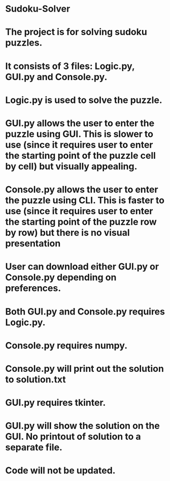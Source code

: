 # Sudoku-Solver

# The project is for solving sudoku puzzles.
# It consists of 3 files: Logic.py, GUI.py and Console.py.
# Logic.py is used to solve the puzzle. 
# GUI.py allows the user to enter the puzzle using GUI. This is slower to use (since it requires user to enter the starting point of the puzzle cell by cell) but visually appealing.
# Console.py allows the user to enter the puzzle using CLI. This is faster to use (since it requires user to enter the starting point of the puzzle row by row) but there is no visual presentation
# User can download either GUI.py or Console.py depending on preferences.
# Both GUI.py and Console.py requires Logic.py.
# Console.py requires numpy.
# Console.py will print out the solution to solution.txt
# GUI.py requires tkinter.
# GUI.py will show the solution on the GUI. No printout of solution to a separate file.
# Code will not be updated.
